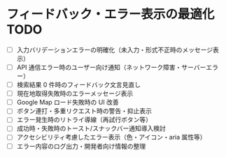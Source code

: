 # フィードバック・エラー表示の最適化 TODO

- [ ] 入力バリデーションエラーの明確化（未入力・形式不正時のメッセージ表示）
- [ ] API 通信エラー時のユーザー向け通知（ネットワーク障害・サーバーエラー）
- [ ] 検索結果 0 件時のフィードバック文言見直し
- [ ] 現在地取得失敗時のエラーメッセージ表示
- [ ] Google Map ロード失敗時の UI 改善
- [ ] ボタン連打・多重リクエスト時の警告・抑止表示
- [ ] エラー発生時のリトライ導線（再試行ボタン等）
- [ ] 成功時・失敗時のトースト/スナックバー通知導入検討
- [ ] アクセシビリティ考慮したエラー表示（色・アイコン・aria 属性等）
- [ ] エラー内容のログ出力・開発者向け情報の整理
